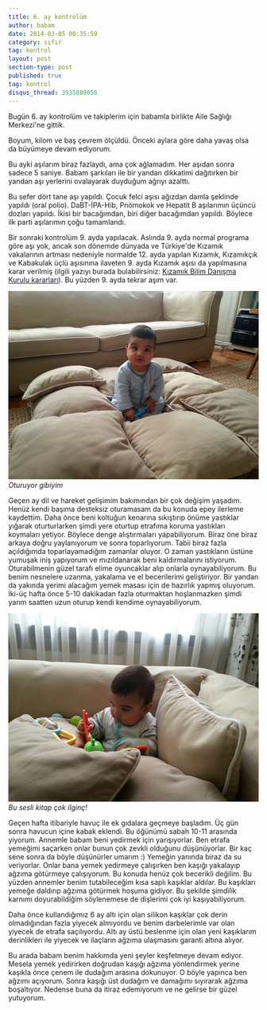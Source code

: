 ```yaml
---
title: 6. ay kontrolüm
author: babam
date: 2014-03-05 00:35:59
category: sıfır
tag: kontrol
layout: post
section-type: post
published: true
tag: kontrol
disqus_thread: 3935880056
---
```


Bugün 6. ay kontrolüm ve takiplerim için babamla birlikte Aile Sağlığı Merkezi'ne gittik.

Boyum, kilom ve baş çevrem ölçüldü. Önceki aylara göre daha yavaş olsa da büyümeye devam ediyorum.

Bu ayki aşılarım biraz fazlaydı, ama çok ağlamadım. Her aşıdan sonra sadece 5 saniye. Babam şarkıları ile bir yandan dikkatimi dağıtırken bir yandan aşı yerlerini ovalayarak duyduğum ağrıyı azalttı.

Bu sefer dört tane aşı yapıldı. Çocuk felci aşısı ağızdan damla şeklinde yapıldı (oral polio). DaBT-İPA-Hib, Pnömokok ve Hepatit B aşılarımın üçüncü dozları yapıldı. İkisi bir bacağımdan, biri diğer bacağımdan yapıldı. Böylece ilk parti aşılarımın çoğu tamamlandı.

Bir sonraki kontrolüm 9. ayda yapılacak. Aslında 9. ayda normal programa göre aşı yok, ancak son dönemde dünyada ve Türkiye'de Kızamık vakalarının artması nedeniyle normalde 12. ayda yapılan Kızamık, Kızamıkçık ve Kabakulak üçlü aşısınına ilaveten 9. ayda Kızamık aşısı da yapılmasına karar verilmiş (ilgili yazıyı burada bulabilirsiniz: [Kızamık Bilim Danışma Kurulu kararları](/img/posts/26_12_2012_13_57_57.pdf)). Bu yüzden 9. ayda tekrar aşım var.

![Oturuyor gibiyim](/img/posts/oturuyorum.jpg)
*Oturuyor gibiyim*

Geçen ay dil ve hareket gelişimim bakımından bir çok değişim yaşadım. Henüz kendi başıma desteksiz oturamasam da bu konuda epey ilerleme kaydettim. Daha önce beni koltuğun kenarına sıkıştırıp önüme yastıklar yığarak oturturlarken şimdi yere oturtup etrafıma koruma yastıkları koymaları yetiyor. Böylece denge alıştırmaları yapabiliyorum. Biraz öne biraz arkaya doğru yaylanıyorum ve sonra toparlıyorum. Tabii biraz fazla açıldığımda toparlayamadığım zamanlar oluyor. O zaman yastıkların üstüne yumuşak iniş yapıyorum ve mızıldanarak beni kaldırmalarını istiyorum. Oturabilmenin güzel tarafı elime oyuncaklar alıp onlarla oynayabiliyorum. Bu benim nesnelere uzanma, yakalama ve el becerilerimi geliştiriyor. Bir yandan da yakında yerimi alacağım yemek masası için de hazırlık yapmış oluyorum. İki-üç hafta önce 5-10 dakikadan fazla oturmaktan hoşlanmazken şimdi yarım saatten uzun oturup kendi kendime oynayabiliyorum.

![Bu sesli kitap çok ilginç!](/img/posts/kitap-okuyorum.jpg)
*Bu sesli kitap çok ilginç!*

Geçen hafta itibariyle havuç ile ek gıdalara geçmeye başladım. Üç gün sonra havucun içine kabak eklendi. Bu öğünümü sabah 10-11 arasında yiyorum. Annemle babam beni yedirmek için yarışıyorlar. Ben etrafa yemeğimi saçarken onlar bunun çok zevkli olduğunu düşünüyorlar. Bir kaç sene sonra da böyle düşünürler umarım :) Yemeğin yanında biraz da su veriyorlar. Onlar bana yemek yedirmeye çalışırken ben kaşığı yakalayıp ağzıma götürmeye çalışıyorum. Bu konuda henüz çok becerikli değilim. Bu yüzden annemler benim tutabileceğim kısa saplı kaşıklar aldılar. Bu kaşıkları yemeğe daldırıp ağzıma götürmek hoşuma gidiyor. Bu şekilde şimdilik karnımı doyurabildiğim söylenemese de dişlerimi çok iyi kaşıyabiliyorum.

Daha önce kullandığımız 6 ay altı için olan silikon kaşıklar çok derin olmadığından fazla yiyecek almıyordu ve benim darbelerimle var olan yiyecek de etrafa saçılıyordu. Altı ay üstü beslenme için olan yeni kaşıklarım derinlikleri ile yiyecek ve ilaçların ağzıma ulaşmasını garanti altına alıyor.

Bu arada babam benim hakkımda yeni şeyler keşfetmeye devam ediyor. Mesela yemek yedirirken doğrudan kaşığı ağzıma yönlendirmek yerine kaşıkla önce çenem ile dudağım arasına dokunuyor. O böyle yapınca ben ağzımı açıyorum. Sonra kaşığı üst dudağım ve damağımı sıyırarak ağzıma boşaltıyor. Nedense buna da itiraz edemiyorum ve ne gelirse bir güzel yutuyorum.
